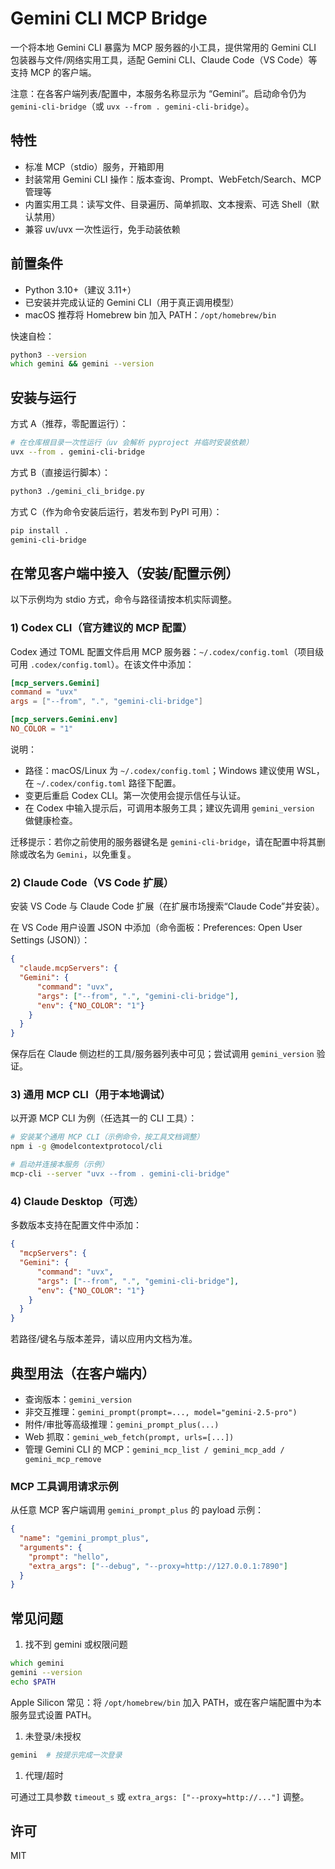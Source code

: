 # Gemini CLI MCP Bridge

一个将本地 Gemini CLI 暴露为 MCP 服务器的小工具，提供常用的 Gemini CLI 包装器与文件/网络实用工具，适配 Gemini CLI、Claude Code（VS Code）等支持 MCP 的客户端。

注意：在各客户端列表/配置中，本服务名称显示为 “Gemini”。启动命令仍为 `gemini-cli-bridge`（或 `uvx --from . gemini-cli-bridge`）。

## 特性

- 标准 MCP（stdio）服务，开箱即用
- 封装常用 Gemini CLI 操作：版本查询、Prompt、WebFetch/Search、MCP 管理等
- 内置实用工具：读写文件、目录遍历、简单抓取、文本搜索、可选 Shell（默认禁用）
- 兼容 uv/uvx 一次性运行，免手动装依赖

## 前置条件

- Python 3.10+（建议 3.11+）
- 已安装并完成认证的 Gemini CLI（用于真正调用模型）
- macOS 推荐将 Homebrew bin 加入 PATH：`/opt/homebrew/bin`

快速自检：

```zsh
python3 --version
which gemini && gemini --version
```

## 安装与运行

方式 A（推荐，零配置运行）：

```zsh
# 在仓库根目录一次性运行（uv 会解析 pyproject 并临时安装依赖）
uvx --from . gemini-cli-bridge
```

方式 B（直接运行脚本）：

```zsh
python3 ./gemini_cli_bridge.py
```

方式 C（作为命令安装后运行，若发布到 PyPI 可用）：

```zsh
pip install .
gemini-cli-bridge
```

## 在常见客户端中接入（安装/配置示例）

以下示例均为 stdio 方式，命令与路径请按本机实际调整。

### 1) Codex CLI（官方建议的 MCP 配置）

Codex 通过 TOML 配置文件启用 MCP 服务器：`~/.codex/config.toml`（项目级可用 `.codex/config.toml`）。在该文件中添加：

```toml
[mcp_servers.Gemini]
command = "uvx"
args = ["--from", ".", "gemini-cli-bridge"]

[mcp_servers.Gemini.env]
NO_COLOR = "1"
```

说明：

- 路径：macOS/Linux 为 `~/.codex/config.toml`；Windows 建议使用 WSL，在 `~/.codex/config.toml` 路径下配置。
- 变更后重启 Codex CLI。第一次使用会提示信任与认证。
- 在 Codex 中输入提示后，可调用本服务工具；建议先调用 `gemini_version` 做健康检查。

迁移提示：若你之前使用的服务器键名是 `gemini-cli-bridge`，请在配置中将其删除或改名为 `Gemini`，以免重复。

### 2) Claude Code（VS Code 扩展）

安装 VS Code 与 Claude Code 扩展（在扩展市场搜索“Claude Code”并安装）。

在 VS Code 用户设置 JSON 中添加（命令面板：Preferences: Open User Settings (JSON)）：

```json
{
  "claude.mcpServers": {
  "Gemini": {
      "command": "uvx",
      "args": ["--from", ".", "gemini-cli-bridge"],
      "env": {"NO_COLOR": "1"}
    }
  }
}
```

保存后在 Claude 侧边栏的工具/服务器列表中可见；尝试调用 `gemini_version` 验证。

### 3) 通用 MCP CLI（用于本地调试）

以开源 MCP CLI 为例（任选其一的 CLI 工具）：

```zsh
# 安装某个通用 MCP CLI（示例命令，按工具文档调整）
npm i -g @modelcontextprotocol/cli

# 启动并连接本服务（示例）
mcp-cli --server "uvx --from . gemini-cli-bridge"
```

### 4) Claude Desktop（可选）

多数版本支持在配置文件中添加：

```json
{
  "mcpServers": {
  "Gemini": {
      "command": "uvx",
      "args": ["--from", ".", "gemini-cli-bridge"],
      "env": {"NO_COLOR": "1"}
    }
  }
}
```

若路径/键名与版本差异，请以应用内文档为准。

## 典型用法（在客户端内）

- 查询版本：`gemini_version`
- 非交互推理：`gemini_prompt(prompt=..., model="gemini-2.5-pro")`
- 附件/审批等高级推理：`gemini_prompt_plus(...)`
- Web 抓取：`gemini_web_fetch(prompt, urls=[...])`
- 管理 Gemini CLI 的 MCP：`gemini_mcp_list / gemini_mcp_add / gemini_mcp_remove`

### MCP 工具调用请求示例

从任意 MCP 客户端调用 `gemini_prompt_plus` 的 payload 示例：

```json
{
  "name": "gemini_prompt_plus",
  "arguments": {
    "prompt": "hello",
    "extra_args": ["--debug", "--proxy=http://127.0.0.1:7890"]
  }
}
```

## 常见问题

1. 找不到 gemini 或权限问题

```zsh
which gemini
gemini --version
echo $PATH
```

Apple Silicon 常见：将 `/opt/homebrew/bin` 加入 PATH，或在客户端配置中为本服务显式设置 PATH。

1. 未登录/未授权

```zsh
gemini  # 按提示完成一次登录
```

1. 代理/超时

可通过工具参数 `timeout_s` 或 `extra_args: ["--proxy=http://..."]` 调整。

## 许可

MIT

